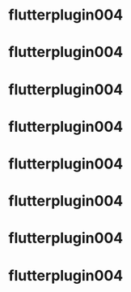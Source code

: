# flutterplugin004
# flutterplugin004
# flutterplugin004
# flutterplugin004
# flutterplugin004
# flutterplugin004
# flutterplugin004
# flutterplugin004